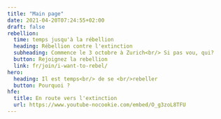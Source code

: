 ```yaml
---
title: "Main page"
date: 2021-04-20T07:24:55+02:00
draft: false
rebellion:
  time: temps jusqu'à la rébellion
  heading: Rébellion contre l'extinction
  subheading: Commence le 3 octobre à Zurich<br/> Si pas vou, qui?
  button: Rejoignez la rebellion
  link: fr/join/i-want-to-rebel/
hero:
  heading: Il est temps<br/> de se <br/>rebeller
  button: Pourquoi ? 
hfe:
  title: En route vers l'extinction
  url: https://www.youtube-nocookie.com/embed/O_g3zoL8TFU
---
```

